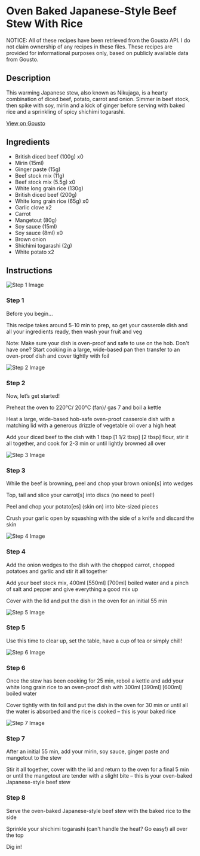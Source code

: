 # Oven Baked Japanese-Style Beef Stew With Rice

NOTICE: All of these recipes have been retrieved from the Gousto API. I do not claim ownership of any recipes in these files. These recipes are provided for informational purposes only, based on publicly available data from Gousto.

## Description

This warming Japanese stew, also known as Nikujaga, is a hearty combination of diced beef, potato, carrot and onion. Simmer in beef stock, then spike with soy, mirin and a kick of ginger before serving with baked rice and a sprinkling of spicy shichimi togarashi. 

[View on Gousto](https://www.gousto.co.uk/recipes/cookbook/oven-baked-japanese-style-beef-stew-with-rice)

## Ingredients

- British diced beef (100g) x0
- Mirin (15ml)
- Ginger paste (15g)
- Beef stock mix (11g)
- Beef stock mix (5.5g) x0
- White long grain rice (130g)
- British diced beef (200g)
- White long grain rice (65g) x0
- Garlic clove x2
- Carrot
- Mangetout (80g)
- Soy sauce (15ml)
- Soy sauce (8ml) x0
- Brown onion
- Shichimi togarashi (2g)
- White potato x2

## Instructions

![Step 1 Image](https://production-media.gousto.co.uk/cms/recipe-step-image/Admin10mm-Step-1-2-1691060265529-x200.jpg)

### Step 1

Before you begin...

This recipe takes around 5-10 min<span class="text-danger"> </span>to prep, so get your casserole dish and all your ingredients ready, then wash your fruit and veg

Note: Make sure your dish is oven-proof and safe to use on the hob. Don't have one? Start cooking in a large, wide-based pan then transfer to an oven-proof dish and cover tightly with foil

![Step 2 Image](https://production-media.gousto.co.uk/cms/recipe-step-image/step-2-1691060244163-x200.jpg)

### Step 2

Now, let’s get started!

Preheat the oven to 220°C/ 200°C (fan)/ gas 7 and boil a kettle

Heat a large, wide-based hob-safe oven-proof casserole dish with a matching lid with a generous drizzle of vegetable oil over a high heat

Add your diced beef to the dish with 1 tbsp <span class="text-purple">[1 1/2 tbsp]</span> <span class="text-danger">[2 tbsp]</span> flour, stir it all together, and cook for 2-3 min or until lightly browned all over

![Step 3 Image](https://production-media.gousto.co.uk/cms/recipe-step-image/step-3-1691060246944-x200.jpg)

### Step 3

While the beef is browning, peel and chop your brown onion[s] into wedges

Top, tail and slice your carrot[s] into discs (no need to peel!)

Peel and chop your potato[es] (skin on) into bite-sized pieces

Crush your garlic open by squashing with the side of a knife and discard the skin

![Step 4 Image](https://production-media.gousto.co.uk/cms/recipe-step-image/step-4-1691060249334-x200.jpg)

### Step 4

Add the onion wedges to the dish with the chopped carrot, chopped potatoes and garlic and stir it all together

Add your beef stock mix, 400ml <span class="text-purple">[550ml]</span> <span class="text-danger">[700ml]</span> boiled water and a pinch of salt and pepper and give everything a good mix up

Cover with the lid and put the dish in the oven for an initial 55 min

![Step 5 Image](https://production-media.gousto.co.uk/cms/recipe-step-image/step-5-1691060252363-x200.jpg)

### Step 5

Use this time to clear up, set the table, have a cup of tea or simply chill!

![Step 6 Image](https://production-media.gousto.co.uk/cms/recipe-step-image/step-6-1691060254762-x200.jpg)

### Step 6

Once the stew has been cooking for 25 min, reboil a kettle and add your white long grain rice to an oven-proof dish with 300ml<span class="text-purple"> [390ml] </span><span class="text-danger">[600ml] </span>boiled water

Cover tightly with tin foil and put the dish in the oven for 30 min or until all the water is absorbed and the rice is cooked – this is your baked rice

![Step 7 Image](https://production-media.gousto.co.uk/cms/recipe-step-image/step-7-1691060259526-x200.jpg)

### Step 7

After an initial 55 min, add your mirin, soy sauce, ginger paste and mangetout to the stew

Stir it all together, cover with the lid and return to the oven for a final 5 min or until the mangetout are tender with a slight bite – this is your oven-baked Japanese-style beef stew

### Step 8

Serve the oven-baked Japanese-style beef stew with the baked rice to the side

Sprinkle your shichimi togarashi (can't handle the heat? Go easy!) all over the top

Dig in!

